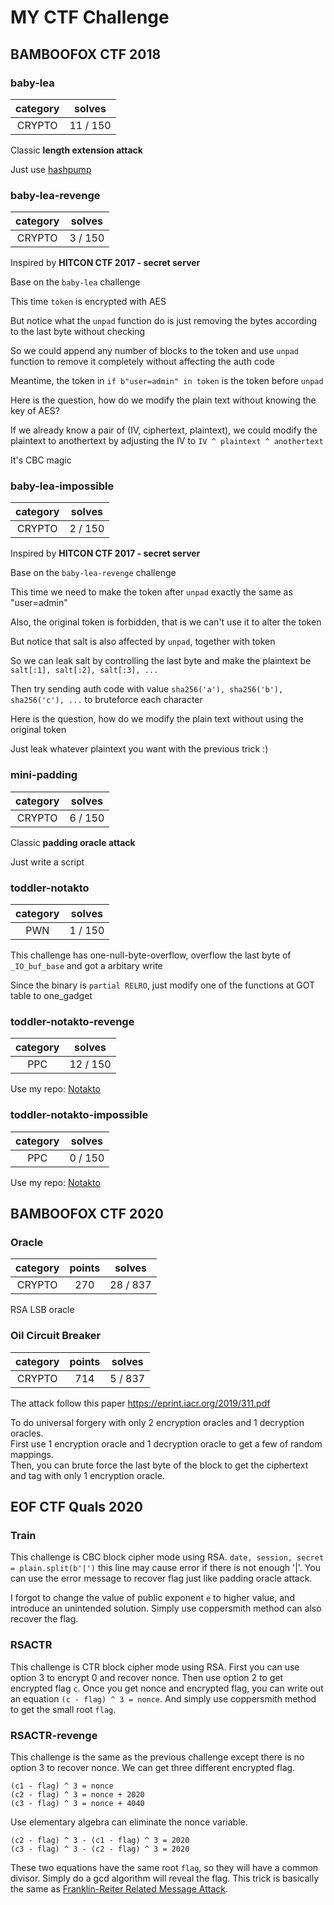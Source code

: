 # MY CTF Challenge

## BAMBOOFOX CTF 2018

### baby-lea

| category | solves |
| :-: | :-: |
| CRYPTO | 11 / 150 |

Classic **length extension attack**

Just use [hashpump](https://github.com/bwall/HashPump)

### baby-lea-revenge

| category | solves |
| :-: | :-: |
| CRYPTO | 3 / 150 |

Inspired by **HITCON CTF 2017 - secret server**

Base on the `baby-lea` challenge

This time `token` is encrypted with AES

But notice what the `unpad` function do is just removing the bytes according to the last byte without checking

So we could append any number of blocks to the token and use `unpad` function to remove it completely without affecting the auth code

Meantime, the token in `if b"user=admin" in token` is the token before `unpad`

Here is the question, how do we modify the plain text without knowing the key of AES?

If we already know a pair of (IV, ciphertext, plaintext), we could modify the plaintext to anothertext by adjusting the IV to `IV ^ plaintext ^ anothertext`

It's CBC magic

### baby-lea-impossible

| category | solves |
| :-: | :-: |
| CRYPTO | 2 / 150 |

Inspired by **HITCON CTF 2017 - secret server**

Base on the `baby-lea-revenge` challenge

This time we need to make the token after `unpad` exactly the same as "user=admin"

Also, the original token is forbidden, that is we can't use it to alter the token

But notice that salt is also affected by `unpad`, together with token

So we can leak salt by controlling the last byte and make the plaintext be `salt[:1], salt[:2], salt[:3], ...`

Then try sending auth code with value `sha256('a'), sha256('b'), sha256('c'), ...` to bruteforce each character

Here is the question, how do we modify the plain text without using the original token

Just leak whatever plaintext you want with the previous trick :)

### mini-padding

| category | solves |
| :-: | :-: |
| CRYPTO | 6 / 150 |

Classic **padding oracle attack**

Just write a script

### toddler-notakto

| category | solves |
| :-: | :-: |
| PWN | 1 / 150 |

This challenge has one-null-byte-overflow, overflow the last byte of `_IO_buf_base` and got a arbitary write

Since the binary is `partial RELRO`, just modify one of the functions at GOT table to one_gadget

### toddler-notakto-revenge

| category | solves |
| :-: | :-: |
| PPC | 12 / 150 |

Use my repo: [Notakto](https://github.com/OAlienO/Notakto)

### toddler-notakto-impossible

| category | solves |
| :-: | :-: |
| PPC | 0 / 150 |

Use my repo: [Notakto](https://github.com/OAlienO/Notakto)

## BAMBOOFOX CTF 2020

### Oracle

| category | points | solves |
| :-: | :-: | :-: |
| CRYPTO | 270 | 28 / 837 |

RSA LSB oracle

### Oil Circuit Breaker

| category | points | solves |
| :-: | :-: | :-: |
| CRYPTO | 714 | 5 / 837 |

The attack follow this paper https://eprint.iacr.org/2019/311.pdf

To do universal forgery with only 2 encryption oracles and 1 decryption oracles.  
First use 1 encryption oracle and 1 decryption oracle to get a few of random mappings.  
Then, you can brute force the last byte of the block to get the ciphertext and tag with only 1 encryption oracle.

## EOF CTF Quals 2020

### Train

This challenge is CBC block cipher mode using RSA. `date, session, secret = plain.split(b'|')` this line may cause error if there is not enough '|'. You can use the error message to recover flag just like padding oracle attack.

I forgot to change the value of public exponent `e` to higher value, and introduce an unintended solution. Simply use coppersmith method can also recover the flag.

### RSACTR

This challenge is CTR block cipher mode using RSA. First you can use option 3 to encrypt 0 and recover nonce. Then use option 2 to get encrypted flag `c`. Once you get nonce and encrypted flag, you can write out an equation `(c - flag) ^ 3 = nonce`. And simply use coppersmith method to get the small root `flag`.

### RSACTR-revenge

This challenge is the same as the previous challenge except there is no option 3 to recover nonce. We can get three different encrypted flag.

```
(c1 - flag) ^ 3 = nonce
(c2 - flag) ^ 3 = nonce + 2020
(c3 - flag) ^ 3 = nonce + 4040
```

Use elementary algebra can eliminate the nonce variable.

```
(c2 - flag) ^ 3 - (c1 - flag) ^ 3 = 2020
(c3 - flag) ^ 3 - (c2 - flag) ^ 3 = 2020
```

These two equations have the same root `flag`, so they will have a common divisor. Simply do a gcd algorithm will reveal the flag. This trick is basically the same as [Franklin-Reiter Related Message Attack](https://oalieno.github.io/security/crypto/asymmetric/rsa/coppersmith/franklin-reiter/).

